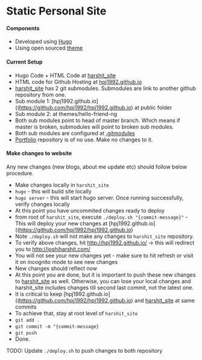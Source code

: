 # Static Personal Site

#### Components
- Developed using [Hugo](https://gohugo.io/)
- Using open sourced [theme](https://github.com/rhazdon/hugo-theme-hello-friend-ng)

#### Current Setup
- Hugo Code + HTML Code at [harshit_site](https://github.com/hpj1992/harshit_site)
- HTML code for Github Hosting at [hpj1992.github.io](https://github.com/hpj1992/hpj1992.github.io)
- [harshit_site](https://github.com/hpj1992/harshit_site) has 2 git submodules. Submodules are link to another github repository from one. 
 - Sub module 1: [hpj1992.github.io]((https://github.com/hpj1992/hpj1992.github.io) at public folder
 - Sub module 2: [](https://github.com/rhazdon/hugo-theme-hello-friend-ng) at themes/hello-friend-ng
- Both sub modules point to head of master branch. Which means if master is broken, submodules will point to broken sub modules.
- Both sub modules are configured at [.gitmodules](https://github.com/hpj1992/harshit_site/blob/master/.gitmodules)
- [Portfolio](https://github.com/hpj1992/Portfolio) repository is of no use. Make no changes to it.

#### Make changes to website
Any new changes (new blogs, about me update etc) should follow below procedure.
- Make changes locally in `harshit_site` 
- `hugo` - this will build site locally
- `hugo server` - this will start hugo server. Once running successfully, verify changes locally
- At this point you have uncommited changes ready to deploy
- from root of `harshit_site`, execute `./deploy.sh "{commit-message}"`  - This will deploy your new changes at [hpj1992.github.io]((https://github.com/hpj1992/hpj1992.github.io)
- Note `./deploy.sh` will not make any changes to `harshit_site` repository.
- To verify above changes, hit http://hpj1992.github.io/ -> this will redirect you to http://joshiharshit.com/ 
- You will not see your new changes yet - make sure to hit refresh or visit it on incognito mode to see new changes
- New changes should reflect now
- At this point you are done, but it is important to push these new changes to [harshit_site](https://github.com/hpj1992/harshit_site) as well. Otherwise, you can lose your local changes and harshit_site includes changes till second last commit, not the latest one.
- It is critical to keep [hpj1992.github.io]((https://github.com/hpj1992/hpj1992.github.io) and [harshit_site](https://github.com/hpj1992/harshit_site) at same commits
- To achieve that, stay at root level of `harshit_site`
- `git add .` 
- `git commit -m "{commit-message}`
- `git push` 
- Done.

TODO: Update `./deploy.sh` to push changes to both repository
